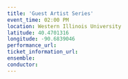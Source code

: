 ```yaml
---
title: 'Guest Artist Series'
event_time: 02:00 PM
location: Western Illinois University
latitude: 40.4701316
longitude: -90.6839046
performance_url:
ticket_information_url:
ensemble:
conductor:
---
```

